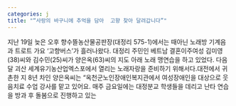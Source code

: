 ```yaml
---
categories: j
title: "“사랑의 바구니에 추억을 담아  고향 찾아 달려갑니다”"
---
```

지난 19일 늦은 오후 향수뜰농산물공판장(대정리 575-1)에서는 때아닌 노래방 기계음과 트로트 가요 ‘고향버스’가 흘러나왔다. 대정리 주민인 베트남 결혼이주여성 김미영(38)씨와 김수민(25)씨가 양은옥(63)씨의 지도 아래 노래 맹연습을 하고 있었다. 다음달 괴산 세계유기농산업엑스포에서 열리는 노래자랑을 준비하기 위해서다.대전에서 귀촌한 지 8년 차인 양은옥씨는 “옥천군노인장애인복지관에서 여성장애인을 대상으로 웃음치료 수업 강사를 맡고 있어요. 매주 금요일에는 대정분교 학생들을 데리고 난타 연습을 방과 후 돌봄으로 진행하고 있는